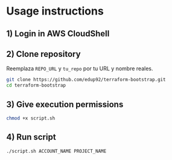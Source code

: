 # Usage instructions

## 1) Login in AWS CloudShell

## 2) Clone repository
Reemplaza `REPO_URL` y `tu_repo` por tu URL y nombre reales.

```bash
git clone https://github.com/edup92/terraform-bootstrap.git
cd terraform-bootstrap
```

## 3) Give execution permissions
```bash
chmod +x script.sh
```

## 4) Run script
```bash
./script.sh ACCOUNT_NAME PROJECT_NAME
```